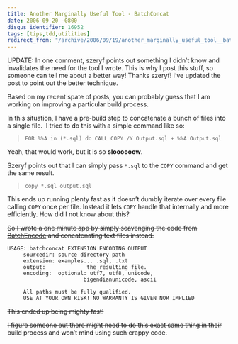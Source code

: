 ```yaml
---
title: Another Marginally Useful Tool - BatchConcat
date: 2006-09-20 -0800
disqus_identifier: 16952
tags: [tips,tdd,utilities]
redirect_from: "/archive/2006/09/19/another_marginally_useful_tool__batchconcat.aspx/"
---
```


UPDATE: In one comment, szeryf points out something I didn’t know and
invalidates the need for the tool I wrote. This is why I post this
stuff, so someone can tell me about a better way! Thanks szeryf! I’ve
updated the post to point out the better technique.

Based on my recent spate of posts, you can probably guess that I am
working on improving a particular build process. 

In this situation, I have a pre-build step to concatenate a bunch of
files into a single file.  I tried to do this with a simple command like
so:

> `FOR %%A in (*.sql) do CALL COPY /Y Output.sql + %%A Output.sql `

Yeah, that would work, but it is so **sloooooow**.

Szeryf points out that I can simply pass `*.sql` to the `COPY` command
and get the same result.

> `copy *.sql output.sql`

This ends up running plenty fast as it doesn’t dumbly iterate over every
file calling `COPY` once per file. Instead it lets `COPY` handle that
internally and more efficiently. How did I not know about this?

~~So I wrote a one minute app by simply scavenging the code from
[BatchEncode](https://haacked.com/archive/2006/09/20/Batch_Encode_Text_Files.aspx)
and concatenating text files instead.~~

    USAGE: batchconcat EXTENSION ENCODING OUTPUT
         sourcedir: source directory path
         extension: examples... .sql, .txt
         output:             the resulting file.
         encoding:  optional: utf7, utf8, unicode, 
                            bigendianunicode, ascii

         All paths must be fully qualified.
         USE AT YOUR OWN RISK! NO WARRANTY IS GIVEN NOR IMPLIED

~~This ended up being mighty fast!~~

~~I figure someone out there might need to do this exact same thing in
their build process and won’t mind using such crappy code.~~
